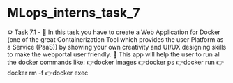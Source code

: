 # MLops_interns_task_7
⚙️ Task 7.1 - 📌 In this task you have to create a Web Application for Docker (one of the great Containerization Tool which provides the user Platform as a Service (PaaS)) by showing your own creativity and UI/UX designing skills to make the webportal user friendly.  📌 This app will help the user to run all the docker commands like:  👉docker images  👉docker ps  👉docker run  👉docker rm -f  👉docker exec
